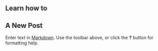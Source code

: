 ## Learn how to
## A New Post

Enter text in [Markdown](http://daringfireball.net/projects/markdown/). Use the toolbar above, or click the **?** button for formatting help.
